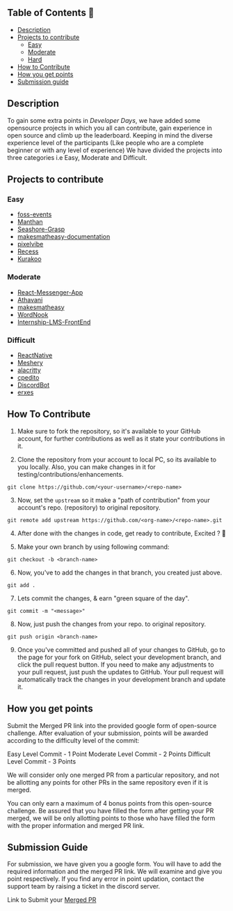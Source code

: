 ## Table of Contents 📕
- [Description](#description)
- [Projects to contribute](#projects-to-contribute)
  - [Easy]()
  - [Moderate]()
  - [Hard]()
- [How to Contribute](#how-to-contribute)
- [How you get points](#how-you-get-points)
- [Submission guide](#submission-guide)
## Description 
To gain some extra points in *Developer Days*, we have added some opensource projects in which you all can contribute, gain experience in open source and climb up the leaderboard. Keeping in mind the diverse experience level of the participants (Like people who are a complete beginner or with any level of experience) We have divided the projects into three categories i.e Easy, Moderate and Difficult.

## Projects to contribute 
### Easy
 - [foss-events](https://github.com/DSC-JSS-NOIDA/foss-events)
 - [Manthan](https://github.com/Manthan933/Manthan )
 - [Seashore-Grasp](https://github.com/sonaljain067/Seashore-Grasp)
 - [makesmatheasy-documentation](https://github.com/makesmatheasy/makesmatheasy-documentation)
 - [pixelvibe](https://github.com/ankitapuri/pixelvibe)
 - [Recess](https://github.com/avinashkranjan/Recess)
 - [Kurakoo](https://github.com/purnima143/Kurakoo)
 
 ### Moderate 
 - [React-Messenger-App](https://github.com/DhairyaBahl/React-Messenger-App)
 - [Athavani](https://github.com/Tejas1510/Athavani)
 - [makesmatheasy](https://github.com/makesmatheasy/makesmatheasy)
 - [WordNook](https://github.com/ALPHAVIO/WordNook)
 - [Internship-LMS-FrontEnd](https://github.com/praveenscience/Internship-LMS-FrontEnd)
 <!-- - [WordNook](https://github.com/ALPHAVIO/WordNook) -->

 ### Difficult
 - [ReactNative](https://github.com/facebook/react-native/labels/Good%20first%20issue)
 - [Meshery](https://github.com/meshery/meshery/labels/good%20first%20issue)
 - [alacritty](https://github.com/alacritty/alacritty)
 - [cpedito](https://github.com/cpeditor/cpeditor/)
 - [DiscordBot](https://github.com/python-discord/bot)
 - [erxes](https://github.com/erxes/erxes)

## How To Contribute 
1. Make sure to fork the repository, so it's available to your GitHub account, for further contributions as well as it state your contributions in it.


2. Clone the repository from your account to local PC, so its available to you locally. Also, you can make changes in it for testing/contributions/enhancements.

```
git clone https://github.com/<your-username>/<repo-name>
```

3. Now, set the `upstream` so it make a "path of contribution" from your account's repo. (repository) to original repository.


```
git remote add upstream https://github.com/<org-name>/<repo-name>.git
```

4. After done with the changes in code, get ready to contribute, Excited ? :star_struck: 

5. Make your own branch by using following command:
```
git checkout -b <branch-name>
```

6. Now, you've to add the changes in that branch, you created just above.
```
git add .
```
7. Lets commit the changes, & earn "green square of the day".
```
git commit -m "<message>"
```
8. Now, just push the changes from your repo. to original repository.
```
git push origin <branch-name>
```
9. Once you've committed and pushed all of your changes to GitHub, go to the page for your fork on GitHub, select your development branch, and click the pull request button. If you need to make any adjustments to your pull request, just push the updates to GitHub. Your pull request will automatically track the changes in your development branch and update it.

## How you get points 
Submit the Merged PR link into the provided google form of open-source challenge. After evaluation of your submission, points will be awarded according to the difficulty level of the commit:

Easy Level Commit - 1 Point
Moderate Level Commit - 2 Points
Difficult Level Commit - 3 Points

We will consider only one merged PR from a particular repository, and not be allotting any points for other PRs in the same repository even if it is merged.


You can only earn a maximum of 4 bonus points from this open-source challenge. Be assured that you have filled the form after getting your PR merged, we will be only allotting points to those who have filled the form with the proper information and merged PR link.


## Submission Guide 
For submission, we have given you a google form. You will have to add the required information and the merged PR link. 
We will examine and give you point respectively.
If you find any error in point updation, contact the support team by raising a ticket in the discord server.


Link to Submit your [Merged PR](https://docs.google.com/forms/d/e/1FAIpQLScJqo7HMOwbHZp8LLvixKprvfC9ar9plSyv32GgEG8Ysuae2g/viewform)